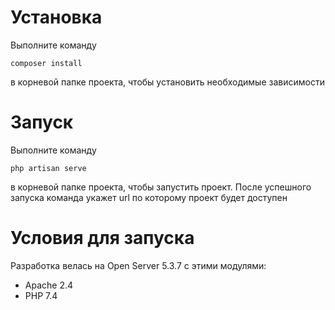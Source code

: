 # Установка 
Выполните команду
```
composer install
```
в корневой папке проекта, чтобы установить необходимые зависимости

# Запуск
Выполните команду
```
php artisan serve
```
в корневой папке проекта, чтобы запустить проект. После успешного запуска команда укажет url по которому проект будет доступен


# Условия для запуска
Разработка велась на Open Server 5.3.7 с этими модулями:
- Apache 2.4 
- PHP 7.4
